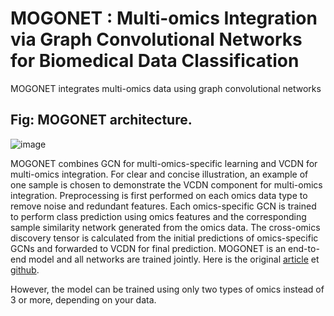 # MOGONET : Multi-omics Integration via Graph Convolutional Networks for Biomedical Data Classification

MOGONET integrates multi-omics data using graph convolutional networks
## Fig: MOGONET architecture.
![image](https://user-images.githubusercontent.com/93058160/214865396-c19cc08b-8396-4cec-b2f4-ce02b3f933bc.png)

MOGONET combines GCN for multi-omics-specific learning and VCDN for multi-omics integration. For clear and concise illustration, an example of one sample is chosen to demonstrate the VCDN component for multi-omics integration. Preprocessing is first performed on each omics data type to remove noise and redundant features. Each omics-specific GCN is trained to perform class prediction using omics features and the corresponding sample similarity network generated from the omics data. The cross-omics discovery tensor is calculated from the initial predictions of omics-specific GCNs and forwarded to VCDN for final prediction. MOGONET is an end-to-end model and all networks are trained jointly.
Here is the original [article](https://www.nature.com/articles/s41467-021-23774-w) et [github](https://github.com/txWang/MOGONET). 

However, the model can be trained using only two types of omics instead of 3 or more, depending on your data.
